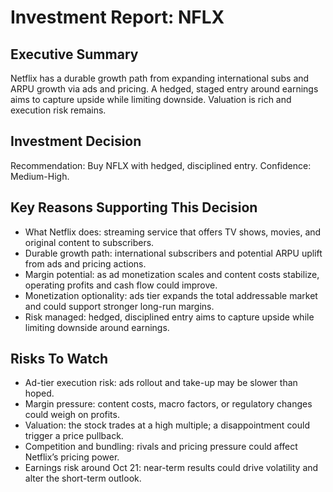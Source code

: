 # Investment Report: NFLX
## Executive Summary
Netflix has a durable growth path from expanding international subs and ARPU growth via ads and pricing. A hedged, staged entry around earnings aims to capture upside while limiting downside. Valuation is rich and execution risk remains.

## Investment Decision
Recommendation: Buy NFLX with hedged, disciplined entry. Confidence: Medium-High.

## Key Reasons Supporting This Decision
- What Netflix does: streaming service that offers TV shows, movies, and original content to subscribers.
- Durable growth path: international subscribers and potential ARPU uplift from ads and pricing actions.
- Margin potential: as ad monetization scales and content costs stabilize, operating profits and cash flow could improve.
- Monetization optionality: ads tier expands the total addressable market and could support stronger long-run margins.
- Risk managed: hedged, disciplined entry aims to capture upside while limiting downside around earnings.

## Risks To Watch
- Ad-tier execution risk: ads rollout and take-up may be slower than hoped.
- Margin pressure: content costs, macro factors, or regulatory changes could weigh on profits.
- Valuation: the stock trades at a high multiple; a disappointment could trigger a price pullback.
- Competition and bundling: rivals and pricing pressure could affect Netflix’s pricing power.
- Earnings risk around Oct 21: near-term results could drive volatility and alter the short-term outlook.